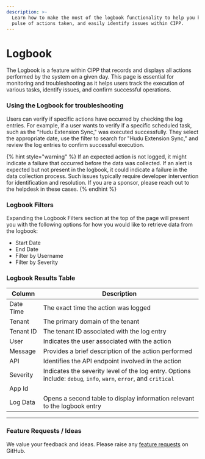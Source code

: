 ```yaml
---
description: >-
  Learn how to make the most of the logbook functionality to help you keep a
  pulse of actions taken, and easily identify issues within CIPP.
---
```


# Logbook

The Logbook is a feature within CIPP that records and displays all actions performed by the system on a given day. This page is essential for monitoring and troubleshooting as it helps users track the execution of various tasks, identify issues, and confirm successful operations.

### **Using the Logbook for troubleshooting**&#x20;

Users can verify if specific actions have occurred by checking the log entries. For example, if a user wants to verify if a specific scheduled task, such as the "Hudu Extension Sync," was executed successfully. They select the appropriate date, use the filter to search for "Hudu Extension Sync," and review the log entries to confirm successful execution.

{% hint style="warning" %}
If an expected action is not logged, it might indicate a failure that occurred before the data was collected. If an alert is expected but not present in the logbook, it could indicate a failure in the data collection process. Such issues typically require developer intervention for identification and resolution. If you are a sponsor, please reach out to the helpdesk in these cases.
{% endhint %}

### Logbook Filters

Expanding the Logbook Filters section at the top of the page will present you with the following options for how you would like to retrieve data from the logbook:

* Start Date
* End Date
* Filter by Username
* Filter by Severity

### **Logbook Results Table**

| Column    | Description                                                                                                      |
| --------- | ---------------------------------------------------------------------------------------------------------------- |
| Date Time | The exact time the action was logged                                                                             |
| Tenant    | The primary domain of the tenant                                                                                 |
| Tenant ID | The tenant ID associated with the log entry                                                                      |
| User      | Indicates the user associated with the action                                                                    |
| Message   | Provides a brief description of the action performed                                                             |
| API       | Identifies the API endpoint involved in the action                                                               |
| Severity  | Indicates the severity level of the log entry. Options include: `debug`, `info`, `warn`, `error`, and `critical` |
| App Id    |                                                                                                                  |
| Log Data  | Opens a second table to display information relevant to the logbook entry                                        |

***

### Feature Requests / Ideas

We value your feedback and ideas. Please raise any [feature requests](https://github.com/KelvinTegelaar/CIPP/issues/new?assignees=\&labels=enhancement%2Cno-priority\&projects=\&template=feature.yml\&title=%5BFeature+Request%5D%3A+) on GitHub.
